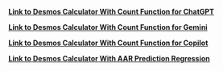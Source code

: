 [**Link to Desmos Calculator With Count Function for ChatGPT**](https://www.desmos.com/calculator/s6gpgxorhj)

[**Link to Desmos Calculator With Count Function for Gemini**](https://www.desmos.com/calculator/dn9hekbd6z)

[**Link to Desmos Calculator With Count Function for Copilot**](https://www.desmos.com/calculator/wsaztt5fu3)

[**Link to Desmos Calculator With AAR Prediction Regression**](https://www.desmos.com/calculator/witre3l0yo)
